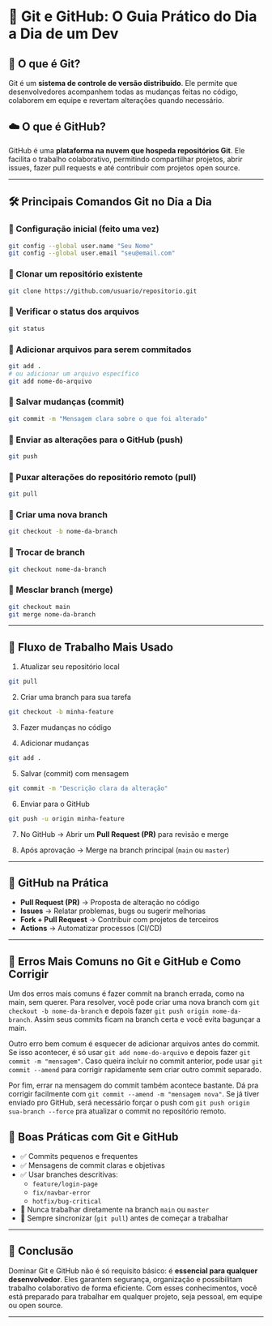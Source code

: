 # 🧠 Git e GitHub: O Guia Prático do Dia a Dia de um Dev

## 🚀 O que é Git?

Git é um **sistema de controle de versão distribuído**. Ele permite que desenvolvedores acompanhem todas as mudanças feitas no código, colaborem em equipe e revertam alterações quando necessário.

## ☁️ O que é GitHub?

GitHub é uma **plataforma na nuvem que hospeda repositórios Git**. Ele facilita o trabalho colaborativo, permitindo compartilhar projetos, abrir issues, fazer pull requests e até contribuir com projetos open source.

---

## 🛠️ Principais Comandos Git no Dia a Dia

### 🔸 Configuração inicial (feito uma vez)
```bash
git config --global user.name "Seu Nome"
git config --global user.email "seu@email.com"
```

### 🔸 Clonar um repositório existente
```bash
git clone https://github.com/usuario/repositorio.git
```

### 🔸 Verificar o status dos arquivos
```bash
git status
```

### 🔸 Adicionar arquivos para serem commitados
```bash
git add .
# ou adicionar um arquivo específico
git add nome-do-arquivo
```

### 🔸 Salvar mudanças (commit)
```bash
git commit -m "Mensagem clara sobre o que foi alterado"
```

### 🔸 Enviar as alterações para o GitHub (push)
```bash
git push
```

### 🔸 Puxar alterações do repositório remoto (pull)
```bash
git pull
```

### 🔸 Criar uma nova branch
```bash
git checkout -b nome-da-branch
```

### 🔸 Trocar de branch
```bash
git checkout nome-da-branch
```

### 🔸 Mesclar branch (merge)
```bash
git checkout main
git merge nome-da-branch
```

---

## 🔄 Fluxo de Trabalho Mais Usado

1. Atualizar seu repositório local
```bash
git pull
```

2. Criar uma branch para sua tarefa
```bash
git checkout -b minha-feature
```

3. Fazer mudanças no código

4. Adicionar mudanças
```bash
git add .
```

5. Salvar (commit) com mensagem
```bash
git commit -m "Descrição clara da alteração"
```

6. Enviar para o GitHub
```bash
git push -u origin minha-feature
```

7. No GitHub → Abrir um **Pull Request (PR)** para revisão e merge

8. Após aprovação → Merge na branch principal (`main` ou `master`)

---

## 🤝 GitHub na Prática

- **Pull Request (PR)** → Proposta de alteração no código
- **Issues** → Relatar problemas, bugs ou sugerir melhorias
- **Fork + Pull Request** → Contribuir com projetos de terceiros
- **Actions** → Automatizar processos (CI/CD)

---

## 🐛 Erros Mais Comuns no Git e GitHub e Como Corrigir

Um dos erros mais comuns é fazer commit na branch errada, como na main, sem querer. Para resolver, você pode criar uma nova branch com `git checkout -b nome-da-branch` e depois fazer `git push origin nome-da-branch`. Assim seus commits ficam na branch certa e você evita bagunçar a main.

Outro erro bem comum é esquecer de adicionar arquivos antes do commit. Se isso acontecer, é só usar `git add nome-do-arquivo` e depois fazer `git commit -m "mensagem"`. Caso queira incluir no commit anterior, pode usar `git commit --amend` para corrigir rapidamente sem criar outro commit separado.

Por fim, errar na mensagem do commit também acontece bastante. Dá pra corrigir facilmente com `git commit --amend -m "mensagem nova"`. Se já tiver enviado pro GitHub, será necessário forçar o push com `git push origin sua-branch --force` pra atualizar o commit no repositório remoto.


## 🎯 Boas Práticas com Git e GitHub

- ✅ Commits pequenos e frequentes
- ✅ Mensagens de commit claras e objetivas
- ✅ Usar branches descritivas:
  - `feature/login-page`
  - `fix/navbar-error`
  - `hotfix/bug-critical`
- 🚫 Nunca trabalhar diretamente na branch `main` ou `master`
- 🔄 Sempre sincronizar (`git pull`) antes de começar a trabalhar

---

## 🚀 Conclusão

Dominar Git e GitHub não é só requisito básico: é **essencial para qualquer desenvolvedor**. Eles garantem segurança, organização e possibilitam trabalho colaborativo de forma eficiente. Com esses conhecimentos, você está preparado para trabalhar em qualquer projeto, seja pessoal, em equipe ou open source.

---
